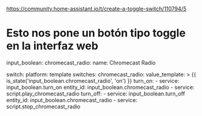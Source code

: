 https://community.home-assistant.io/t/create-a-toggle-switch/110794/5

# Esto nos pone un botón tipo toggle en la interfaz web
input_boolean:
  chromecast_radio:
    name: Chromecast Radio


switch:
  platform: template
  switches:
    chromecast_radio:
      value_template: >
        {{ is_state('input_boolean.chromecast_radio', 'on') }}
      turn_on:
        - service: input_boolean.turn_on
          entity_id: input_boolean.chromecast_radio
        - service: script.play_chromecast_radio
      turn_off:
        - service: input_boolean.turn_off
          entity_id: input_boolean.chromecast_radio
        - service: script.stop_chromecast_radio
